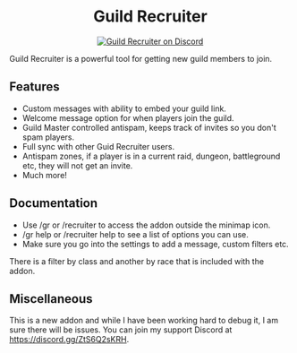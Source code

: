 <div align="center">
    
# Guild Recruiter

[![Guild Recruiter on Discord](https://img.shields.io/badge/discord-weakauras-738bd7.svg?style=flat)](https://discord.gg/ZtS6Q2sKRH)
</div>

Guild Recruiter is a powerful tool for getting new guild members to join.

## Features

* Custom messages with ability to embed your guild link.
* Welcome message option for when players join the guild.
* Guild Master controlled antispam, keeps track of invites so you don't spam players.
* Full sync with other Guid Recruiter users.
* Antispam zones, if a player is in a current raid, dungeon, battleground etc, they will not get an invite.
* Much more!

## Documentation
* Use /gr or /recruiter to access the addon outside the minimap icon.
* /gr help or /recruiter help to see a list of options you can use.
* Make sure you go into the settings to add a message, custom filters etc.

There is a filter by class and another by race that is included with the addon.

## Miscellaneous
This is a new addon and while I have been working hard to debug it, I am sure there will be issues.
You can join my support Discord at https://discord.gg/ZtS6Q2sKRH.
